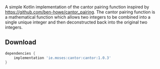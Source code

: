 A simple Kotlin implementation of the cantor pairing function inspired by https://github.com/ben-howe/cantor_pairing. The cantor pairing function is a mathematical function which allows two integers to be combined into a single unique integer and then deconstructed back into the original two integers.

Download
--------

```groovy
dependencies {
    implementation 'ie.moses:cantor:cantor:1.0.3'
}
```
